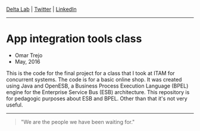 
[Delta Lab](https://links.deltalab.ai/website) | [Twitter](https://links.deltalab.ai/twitter) | [LinkedIn](https://links.deltalab.ai/linkedin)

---

# App integration tools class

- Omar Trejo
- May, 2016

This is the code for the final project for a class that I took at ITAM for
concurrent systems. The code is for a basic online shop. It was created using
Java and OpenESB, a Business Process Execution Language (BPEL) engine for the
Enterprise Service Bus (ESB) architecture. This repository is for pedagogic
purposes about ESB and BPEL. Other than that it's not very useful.

---

> "We are the people we have been waiting for."
